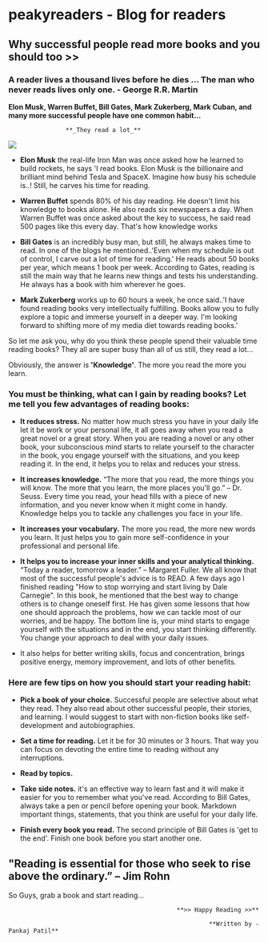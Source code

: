 
# peakyreaders - Blog for readers

## Why successful people read more books and you should too >>

### A reader lives a thousand lives before he dies ... The man who never reads lives only one. -  George R.R. Martin


**Elon Musk, Warren Buffet, Bill Gates, Mark Zukerberg, Mark Cuban, and many more successful people have one common habit...**
                                        
					**_They read a lot_**

 ![](https://www.pexels.com/photo/selective-focus-photography-of-woman-holding-book-373465/)

   
   
- **Elon Musk** the real-life Iron Man was once asked how he learned to build rockets, he says 'I read books. Elon Musk is the billionaire and brilliant mind behind Tesla and SpaceX. Imagine how busy his schedule is..! Still, he carves his time for reading.

- **Warren Buffet** spends 80% of his day reading. He doesn't limit his knowledge to books alone. He also reads six newspapers a day. When Warren Buffet was once asked about the key to success, he said read 500 pages like this every day. That's how knowledge works

- **Bill Gates** is an incredibly busy man, but still, he always makes time to read. In one of the blogs he mentioned..'Even when my schedule is out of control, I carve out a lot of time for reading.' He reads about 50 books per year, which means 1 book per week. According to Gates, reading is still the main way that he learns new things and tests his understanding. He always has a book with him wherever he goes.

- **Mark Zukerberg** works up to 60 hours a week, he once said..'I have found reading books very intellectually fulfilling. Books allow you to fully explore a topic and immerse yourself in a deeper way. I'm looking forward to shifting more of my media diet towards reading books.'

So let me ask you, why do you think these people spend their valuable time reading books? They all are super busy than all of us still, they read a lot...

Obviously, the answer is **'Knowledge'**. The more you read the more you learn.

### You must be thinking, what can I gain by reading books? Let me tell you few advantages of reading books:

- **It reduces stress.** No matter how much stress you have in your daily life let it be work or your personal life, it all goes away when you read a great novel or a great story. When you are reading a novel or any other book, your subconscious mind starts to relate yourself to the character in the book, you engage yourself with the situations, and you keep reading it. In the end, it helps you to relax and reduces your stress.

- **It increases knowledge.** “The more that you read, the more things you will know. The more that you learn, the more places you’ll go.” – Dr. Seuss. Every time you read, your head fills with a piece of new information, and you never know when it might come in handy. Knowledge helps you to tackle any challenges you face in your life. 

- **It increases your vocabulary.** The more you read, the more new words you learn. It just helps you to gain more self-confidence in your professional and personal life.

- **It helps you to increase your inner skills and your analytical thinking.** “Today a reader, tomorrow a leader.” – Margaret Fuller. We all know that most of the successful people's advice is to READ. A few days ago I finished reading "How to stop worrying and start living by Dale Carnegie". In this book, he mentioned that the best way to change others is to change oneself first. He has given some lessons that how one should approach the problems, how we can tackle most of our worries, and be happy. The bottom line is, your mind starts to engage yourself with the situations and in the end, you start thinking differently. You change your approach to deal with your daily issues.

- It also helps for better writing skills, focus and concentration, brings positive energy, memory improvement, and lots of other benefits.

### Here are few tips on how you should start your reading habit:

- **Pick a book of your choice.** Successful people are selective about what they read. They also read about other successful people, their stories, and learning. I would suggest to start with non-fiction books like self-development and autobiographies.

- **Set a time for reading.** Let it be for 30 minutes or 3 hours. That way you can focus on devoting the entire time to reading without any interruptions.

- **Read by topics.**

- **Take side notes.** it's an effective way to learn fast and it will make it easier for you to remember what you've read. According to Bill Gates, always take a pen or pencil before opening your book. Markdown important things, statements, that you think are useful for your daily life.

- **Finish every book you read.** The second principle of Bill Gates is 'get to the end'. Finish one book before you start another one.

## "Reading is essential for those who seek to rise above the ordinary.”   – Jim Rohn

So Guys, grab a book and start reading...

                                                   **>> Happy Reading >>**
												   
												            **Written by - Pankaj Patil**